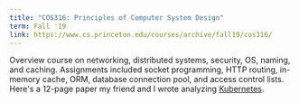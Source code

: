 ```yaml
---
title: "COS316: Principles of Computer System Design"
term: Fall '19
link: https://www.cs.princeton.edu/courses/archive/fall19/cos316/
---
```


Overview course on networking, distributed systems, security, OS, naming, and caching. Assignments included socket programming, HTTP routing, in-memory cache, ORM, database connection pool, and access control lists. Here's a 12-page paper my friend and I wrote analyzing <a href="../education/Kubernetes.pdf" target="_blank">Kubernetes</a>. 
